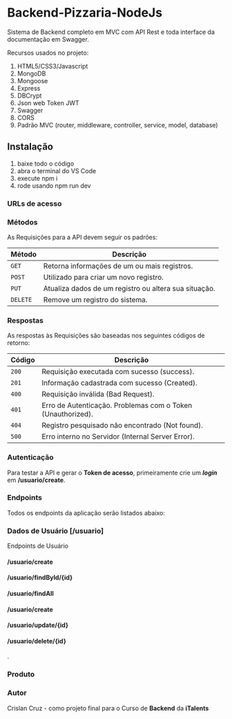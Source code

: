 # Backend-Pizzaria-NodeJs

Sistema de Backend completo em MVC com API Rest e toda interface da documentação em Swagger.

Recursos usados no projeto:

1. HTML5/CSS3/Javascript
2. MongoDB
3. Mongoose
4. Express
5. DBCrypt
6. Json web Token JWT
7. Swagger
8. CORS
9. Padrão MVC (router, middleware, controller, service, model, database)

## Instalação

1. baixe todo o código
2. abra o terminal do VS Code
3. execute npm i
4. rode usando npm run dev

### URLs de acesso

### Métodos

As Requisições para a API devem seguir os padrões:


| Método  | Descrição                                             |
| ---------- | --------------------------------------------------------- |
| `GET`    | Retorna informações de um ou mais registros.          |
| `POST`   | Utilizado para criar um novo registro.                  |
| `PUT`    | Atualiza dados de um registro ou altera sua situação. |
| `DELETE` | Remove um registro do sistema.                          |

### Respostas

As respostas às Requisições são baseadas nos seguintes códigos de retorno:


| Código | Descrição                                                   |
| --------- | --------------------------------------------------------------- |
| `200`   | Requisição executada com sucesso (success).                 |
| `201`   | Informação cadastrada com sucesso (Created).                |
| `400`   | Requisição inválida (Bad Request).                         |
| `401`   | Erro de Autenticação. Problemas com o Token (Unauthorized). |
| `404`   | Registro pesquisado não encontrado (Not found).              |
| `500`   | Erro interno no Servidor (Internal Server Error).             |


### Autenticação

Para testar a API e gerar o **Token de acesso**, primeiramente crie um ***login*** em **/usuario/create**.


### Endpoints

Todos os endpoints da aplicação serão listados abaixo:


### Dados de Usuário [/usuario]

Endpoints de Usuário


#### /usuario/create

#### /usuario/findById/\{id\}

#### /usuario/findAll

#### /usuario/create

#### /usuario/update/\{id\}

#### /usuario/delete/\{id\}

.

### Produto

### Autor

Crislan Cruz - como projeto final para o Curso de **Backend** da **iTalents**

